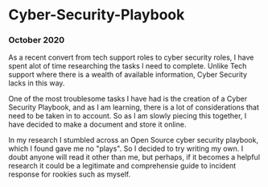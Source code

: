 # Cyber-Security-Playbook
### October 2020

As a recent convert from tech support roles to cyber security roles, I have spent alot of time researching the tasks I need to complete. Unlike Tech support where there is a wealth of available information, Cyber Security lacks in this way. 

One of the most troublesome tasks I have had is the creation of a Cyber Security Playbook, and as I am learning, there is a lot of considerations that need to be taken in to account. So as I am slowly piecing this together, I have decided to make a document and store it online.

In my research I stumbled across an Open Source cyber security playbook, which I found gave me no "plays". So I decided to try writing my own. I doubt anyone will read it other than me, but perhaps, if it becomes a helpful research it could be a legitimate and comprehensie guide to incident response for rookies such as myself.
